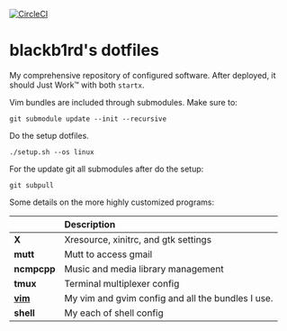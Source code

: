 [![CircleCI](https://circleci.com/gh/blackb1rd/dotfiles.svg?style=svg)](https://circleci.com/gh/blackb1rd/dotfiles)

# blackb1rd's dotfiles

My comprehensive repository of configured software.  After deployed, it
should Just Work™ with both ``startx``.

Vim bundles are included through submodules. Make sure to:

```
git submodule update --init --recursive
```

Do the setup dotfiles.
```shell
./setup.sh --os linux
```

For the update git all submodules after do the setup:
```
git subpull
```

Some details on the more highly customized programs:

|                 | Description                                       |
| --------------- | :------------------------------------------------ |
| **X**           | Xresource, xinitrc, and gtk settings              |
| **mutt**        | Mutt to access gmail                              |
| **ncmpcpp**     | Music and media library management                |
| **tmux**        | Terminal multiplexer config                       |
| **[vim]**       | My vim and gvim config and all the bundles I use. |
| **shell**       | My each of shell config                                     |

  [vim]: https://github.com/blackb1rd/dotfiles/blob/master/vim/README.md
